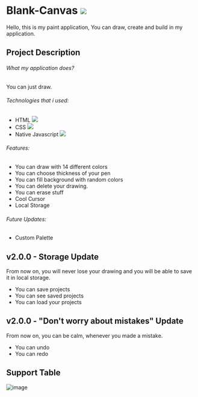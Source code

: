 # Blank-Canvas ![](https://img.shields.io/badge/blank--canvas-v2.0.0--stable-blue)

Hello, this is my paint application, You can draw, create and build in my application. 

## Project Description

###### What my application does?

You can just draw.

###### Technologies that i used:

- HTML <img src = "https://img.shields.io/badge/HTML5-E34F26?style=for-the-badge&logo=html5&logoColor=white">
- CSS  <img src ="https://img.shields.io/badge/CSS3-1572B6?style=for-the-badge&logo=css3&logoColor=white">
- Native Javascript <img src ="https://img.shields.io/badge/JavaScript-323330?style=for-the-badge&logo=javascript&logoColor=F7DF1E">

###### Features:

- You can draw with 14 different colors
- You can choose thickness of your pen
- You can fill background with random colors
- You can delete your drawing.
- You can erase stuff
- Cool Cursor
- Local Storage

###### Future Updates:
- Custom Palette

## v2.0.0 - Storage Update
From now on, you will never lose your drawing and you will be able to save it in local storage.

- You can save projects
- You can see saved projects
- You can load your projects

## v2.0.0 - "Don't worry about mistakes" Update
From now on, you can be calm, whenever you made a mistake.

- You can undo
- You can redo

## Support Table
![image](https://user-images.githubusercontent.com/98226184/161537171-a8b21441-80d2-4737-a21a-60007cac4560.png)
